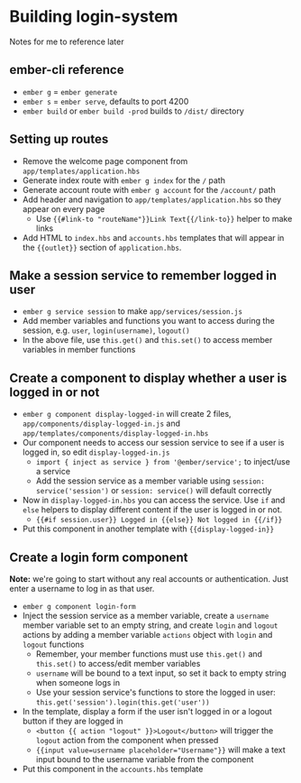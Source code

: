 # Building login-system

Notes for me to reference later

## ember-cli reference

- `ember g` = `ember generate`
- `ember s` = `ember serve`, defaults to port 4200
- `ember build` or `ember build -prod` builds to `/dist/` directory

## Setting up routes

- Remove the welcome page component from `app/templates/application.hbs`
- Generate index route with `ember g index` for the `/` path
- Generate account route with `ember g account` for the `/account/` path
- Add header and navigation to `app/templates/application.hbs` so they appear
on every page
  - Use `{{#link-to "routeName"}}Link Text{{/link-to}}` helper to make links
- Add HTML to `index.hbs` and `accounts.hbs` templates that will appear in the
`{{outlet}}` section of `application.hbs`.

## Make a session service to remember logged in user

- `ember g service session` to make `app/services/session.js`
- Add member variables and functions you want to access during the session,
e.g. `user`, `login(username)`, `logout()`
- In the above file, use `this.get()` and `this.set()` to access member
variables in member functions

## Create a component to display whether a user is logged in or not

- `ember g component display-logged-in` will create 2 files,
`app/components/display-logged-in.js` and
`app/templates/components/display-logged-in.hbs`
- Our component needs to access our session service to see if a user is
logged in, so edit `display-logged-in.js`
  - `import { inject as service } from '@ember/service';` to inject/use a
  service
  - Add the session service as a member variable using
  `session: service('session')` or  `session: service()` will default correctly
- Now in `display-logged-in.hbs` you can access the service. Use `if` and
`else` helpers to display different content if the user is logged in or not.
  - `{{#if session.user}} Logged in {{else}} Not logged in {{/if}}`
- Put this component in another template with `{{display-logged-in}}`

## Create a login form component

__Note:__ we're going to start without any real accounts or authentication.
Just enter a username to log in as that user.

- `ember g component login-form`
- Inject the session service as a member variable, create a `username` member
variable set to an empty string, and create `login` and `logout` actions by
adding a member variable `actions` object with `login` and `logout` functions
  - Remember, your member functions must use `this.get()` and `this.set()` to
  access/edit member variables
  - `username` will be bound to a text input, so set it back to empty string
  when someone logs in
  - Use your session service's functions to store the logged in user:
  `this.get('session').login(this.get('user'))`
- In the template, display a form if the user isn't logged in or a logout
button if they are logged in
  - `<button {{ action "logout" }}>Logout</button>` will trigger the `logout`
  action from the component when pressed
  - `{{input value=username placeholder="Username"}}` will make a text input
  bound to the username variable from the component
- Put this component in the `accounts.hbs` template
